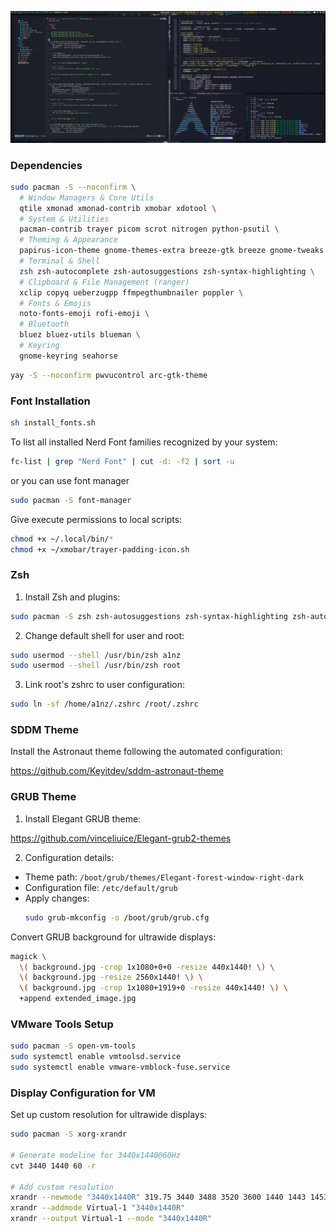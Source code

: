 ![xmonad](.screenshots/main.png)

### Dependencies

```bash
sudo pacman -S --noconfirm \
  # Window Managers & Core Utils
  qtile xmonad xmonad-contrib xmobar xdotool \
  # System & Utilities
  pacman-contrib trayer picom scrot nitrogen python-psutil \
  # Theming & Appearance
  papirus-icon-theme gnome-themes-extra breeze-gtk breeze gnome-tweaks lxappearance \
  # Terminal & Shell
  zsh zsh-autocomplete zsh-autosuggestions zsh-syntax-highlighting \
  # Clipboard & File Management (ranger)
  xclip copyq ueberzugpp ffmpegthumbnailer poppler \
  # Fonts & Emojis
  noto-fonts-emoji rofi-emoji \
  # Bluetooth
  bluez bluez-utils blueman \
  # Keyring
  gnome-keyring seahorse
```

```bash
yay -S --noconfirm pwvucontrol arc-gtk-theme
```

### Font Installation

```bash
sh install_fonts.sh
```

To list all installed Nerd Font families recognized by your system:

```bash
fc-list | grep "Nerd Font" | cut -d: -f2 | sort -u
```

or you can use font manager

```bash
sudo pacman -S font-manager
```

Give execute permissions to local scripts:

```bash
chmod +x ~/.local/bin/*
chmod +x ~/xmobar/trayer-padding-icon.sh
```

### Zsh

1. Install Zsh and plugins:

```bash
sudo pacman -S zsh zsh-autosuggestions zsh-syntax-highlighting zsh-autocomplete
```

2. Change default shell for user and root:

```bash
sudo usermod --shell /usr/bin/zsh a1nz
sudo usermod --shell /usr/bin/zsh root
```

3. Link root's zshrc to user configuration:

```bash
sudo ln -sf /home/a1nz/.zshrc /root/.zshrc
```

### SDDM Theme

Install the Astronaut theme following the automated configuration:

<https://github.com/Keyitdev/sddm-astronaut-theme>

### GRUB Theme

1. Install Elegant GRUB theme:

<https://github.com/vinceliuice/Elegant-grub2-themes>

2. Configuration details:
  - Theme path: `/boot/grub/themes/Elegant-forest-window-right-dark`
  - Configuration file: `/etc/default/grub`
  - Apply changes: 
    ```bash
    sudo grub-mkconfig -o /boot/grub/grub.cfg
    ```

Convert GRUB background for ultrawide displays:
```bash
magick \
  \( background.jpg -crop 1x1080+0+0 -resize 440x1440! \) \
  \( background.jpg -resize 2560x1440! \) \
  \( background.jpg -crop 1x1080+1919+0 -resize 440x1440! \) \
  +append extended_image.jpg
```

### VMware Tools Setup

```bash
sudo pacman -S open-vm-tools
sudo systemctl enable vmtoolsd.service
sudo systemctl enable vmware-vmblock-fuse.service
```

### Display Configuration for VM

Set up custom resolution for ultrawide displays:

```bash
sudo pacman -S xorg-xrandr

# Generate modeline for 3440x1440@60Hz
cvt 3440 1440 60 -r

# Add custom resolution
xrandr --newmode "3440x1440R" 319.75 3440 3488 3520 3600 1440 1443 1453 1481 +hsync -vsync
xrandr --addmode Virtual-1 "3440x1440R"
xrandr --output Virtual-1 --mode "3440x1440R"
```
